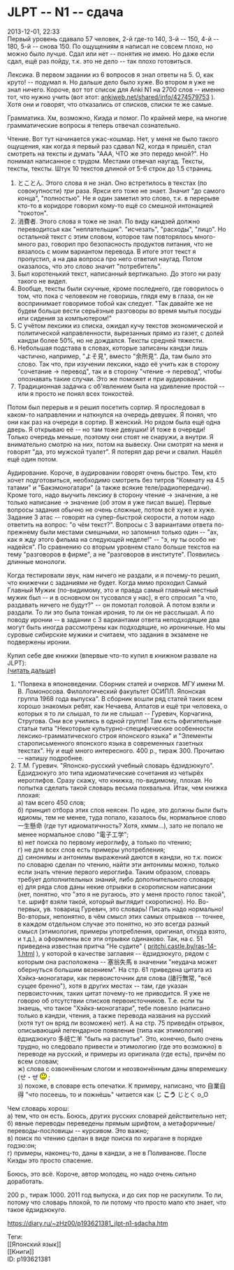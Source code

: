 JLPT -- N1 -- сдача
====================

   
 2013-12-01, 22:33   
  Первый уровень сдавало 57 человек, 2-й где-то 140, 3-й -- 150, 4-й -- 180, 5-й -- снова 150. По ощущениям я написал не совсем плохо, но можно было лучше. Сдал или нет -- понятия не имею. Но даже если сдал, ещё раз пойду, т.к. это не дело -- так плохо готовиться.   
   
 Лексика. В первом задании из 6 вопросов я знал ответы на 5. О, как круто! -- подумал я. Но дальше дело было хуже. Во втором я уже не знал ничего. Короче, вот тот список для Anki N1 на 2700 слов -- именно тот, что нужно учить (вот этот:  [ankiweb.net/shared/info/4274579753](https://ankiweb.net/shared/info/4274579753)  ). Хотя они и говорят, что отказались от списков, списки те же самые.   
   
 Грамматика. Хм, возможно, Киэда и помог. По крайней мере, на многие грамматические вопросы я теперь отвечал сознательно.   
   
 Чтение. Вот тут начинается ужас-кошмар. Нет, у меня не было такого ощущения, как когда я первый раз сдавал N2, когда я пришёл, стал смотреть на тексты и думать "ААА, ЧТО же это передо мной?". Но понимал написанное с трудом. Местами отвечал наугад. Тексты, тексты, тексты. Штук 10 текстов длиной от 5-6 строк до 1.5 страниц.   
 1. とことん. Этого слова я не знал. Оно встретилось в текстах (по совокупности)  *три*  раза. Яркси его тоже не знает. Значит "до самого конца", "полностью". Не я один заметил это слово, т.к. в перерыве кто-то в коридоре говорил кому-то ещё со смешной интонацией "токотон".   
 2. 消費者. Этого слова я тоже не знал. По виду кандзей должно переводитсья как "неплательщик". "исчезать", "расходы", "лицо". Но остальной текст с этим словом, которое там повторялось много-много раз, говорил про безопасность продуктов питания, что не вязалось с моим вариантом перевода. В итоге этот текст я пропустил, а на два вопроса про него ответил наугад. Потом оказалось, что это слово значит "потребитель".   
 3. Был коротенький текст, написанный вертикально. До этого ни разу такого не видел.   
 4. Вообще, тексты были скучные, кроме последнего, где говорилось о том, что пока с человеком не говоришь, глядя ему в глаза, он не воспринимает говоримое тобой как следует. "Так давайте же не будем больше вести серьёзные разговоры во время мытья посуды или сидения за компьютером!"   
 5. С учётом лексики из списка, ожидал кучу текстов экономической и политической направленности, вырезанных прямо из газет, с долей кандзи более 50%, но не дождался. Тексты средней тяжести.   
 6. Небольшая подстава в словах, которые записаны кандзи лишь частично, например, "よそ見", вместо "余所見". Да, там было это слово. Так что, при изучении лексики, надо её учить как в сторону "сочетание -> перевод", так и в сторону "чтение -> перевод", чтобы опознавать такие случаи. Это же поможет и при аудировании.   
 7. Традиционная задачка с об'явлением была на удивление простой -- или я просто не понял всех тонкостей.   
   
 Потом был перерыв и я решил посетить сортир. Я проследовал в каком-то направлении и наткнулся на очередь девушек. Я понял, что они как раз на очереди в сортир. В женский. Но рядом была ещё одна дверь. Я открываю её -- но там тоже девушки! И тоже в очереди! Только очередь меньше, поэтому они стоят не снаружи, а внутри. Я внимательно смотрю на них, потом на вывеску. Они смотрят на меня и говорят "да, это мужской туалет". Я потерял дар речи и свалил. Нашёл ещё один потом.   
   
 Аудирование. Короче, в аудировании говорят очень быстро. Тем, кто хочет подготовиться, необходимо смотреть без титров "Комнату на 4.5 татами" и "Бакэмоногатари" (а также всякие теле/радиопередачи). Кроме того, надо выучить лексику в сторону чтение -> значение, а не только написание -> значение (об этом я уже писал выше). Первые вопросы задания обычно не очень сложные, потом всё хуже и хуже. Задание 3 атас -- говорят на супер-быстрой скорости, а потом надо ответить на вопрос: "о чём текст?". Вопросы с 3 вариантами ответа по-прежнему были местами смешными, но запомнил только один -- "ах, как я жду этого фильма на следующей неделе!" -- "э, ну ты особо не надейся". По сравнению со вторым уровнем стало больше текстов на тему "разговоров в фирме", а не "разговоров в институте". Появились длинные монологи.   
   
 Когда тестировали звук, нам ничего не раздали, и я почему-то решил, что книжечки с заданиями не будет. Когда мимо проходил Самый Главный Мужик (по-видимому, это и правда самый главный местный мужик был -- и в основном он тусовался у нас), я его спросил "а что, раздавать ничего не будут?" -- он помотал головой. А потом взяли и раздали. То ли это была тонкая ирония, то ли он не расслышал. А по поводу иронии -- в задании с 3 вариантами ответа неподходящие два могут быть иногда рассмотрены как подходящие, но ироничные. Но мы суровые сибирские мужики и считаем, что задания в экзамене не подвержены иронии.   
   
 Купил себе две книжки (впервые что-то купил в книжном развале на JLPT):   
  [(читать дальше)](https://zHz00.diary.ru/p193621381.htm?index=1#linkmore193621381m1)      
 1. "Полвека в японоведении. Сборник статей и очерков. МГУ имени М. В. Ломоносова. Филологический факультет ОСИПЛ. Японская группа 1968 года выпуска". В сборник вошли ряд статей таких всем хорошо знакомых ребят, как Нечаева, Алпатов и ещё три человека, о которых я то ли слышал, то ли не слышал -- Гуревич, Корчагина, Стругова. Они все учились в одной группе! Там есть офигительные статьи типа "Некоторые культурно-специфические особенности лексико-грамматического строя японского языка" и "Элементы старописьменного японского языка в современных газетных текстах". Ну и ещё много интересного. 400 р., тираж 300. Прочитаю -- напишу подробнее.   
 2. Т.М. Гуревич. "Японско-русский учебный словарь ёдзидзюкуго". Ёдзидзюкуго это типа идиоматические сочетания из четырёх иероглифов. Сразу скажу, что книжка, по-видимому, плохая. Но попытка сделать такой словарь весьма похвальна. Итак, чем книжка плохая:   
 а) там всего 450 слов;   
 б) принцип отбора этих слов неясен. По идее, это должны были быть идиомы, тем не менее, туда попало, казалось бы, нормальное слово 一生懸命 (где тут идиоматичность? Хотя, хммм...), зато не попало не менее нормальное слово "電子工学";   
 в) нет поиска по первому иероглифу, а только по чтению;   
 г) не для всех слов есть примеры употребления;   
 д) синонимы и антонимы выражений даются в кандзи, но т.к. поиск по словарю сделан по чтению, найти эти антонимы можно, только если знать чтение первого иероглифа. Таким образом, словарь требует дополнительных знаний, либо дополнительного словаря;   
 е) для ряда слов даны некие отрывки в скорописном написании (нет, понятно, что "это я не ругаюсь, это у меня просто голос такой", т.е. шрифт взяли такой, который выглядит скорописно). Но. Во-первых, ув. товарищ Гуревич, это словарь! Писать надо нормально! Во-вторых, непонятно, в чём смысл этих самых отрывков -- точнее, в каждом отдельном случае это понятно, но это всегда разный смысл (этимология, примеры употребления, оригинал, откуда взято, и т.д.), а оформлены все эти отрывки одинаково. Так, на с. 51 приведена известная притча "Не судите" (  [pritchi.castle.by/ras-14-1.html](http://pritchi.castle.by/ras-14-1.html)  ), у которой в качестве заглавия -- ёдзидзюкуго, рядом с которым она расположена -- 塞翁失馬 в значении "неудача может обернуться большим везением". На стр. 61 приведена цитата из Хэйкэ-моногатари, как первоисточник для слова (諸行無常, "всё сущее бренно"), хотя в других местах -- там, где указан первоисточник, таких цитат почему-то не приводится. Я уже не говорю об отсутствии списков первоисточников. Т.е. если ты знаешь, что такое "Хэйкэ-моногатари", тебе повезло (написано только в кандзи, чтения, а также перевода названия на русский (хотя тут он вряд ли возможен) нет). А на стр. 75 приведён отрывок, описывающий легендарное появление (типа как этимология) ёдзидзюкуго 多岐亡羊 "быть на распутье". Это, конечно, было очень трудно, но следовало привести и этимологию (где это возможно) в переводе на русский, и примеры из оригинала (где есть), причём по всем словам;   
 ж) слова с озвончённым слогом и неозвончённым даны вперемешку (せ・ぜ ![;)](pics/1136.gif) ;   
 з) похоже, в словаре есть опечатки. К примеру, написано, что 自業自得 "что посеешь, то и пожнёшь" читается как じ  **こう**  じとく o\_O   
   
 Чем словарь хорош:   
 а) тем, что он есть. Боюсь, других русских словарей действительно нет;   
 б) явные переводы переведены прямым шрифтом, а метафоричные/переводы-пословицы -- курсивом. Это важно;   
 в) поиск по чтению сделан в виде поиска по хирагане в порядке годзю:он;   
 г) примеры, наконец-то, даны в кандзи, а не в Поливанове. После Киэды это просто спасение.   
   
 Боюсь, это всё. Короче, автор молодец, но надо очень сильно доработать.   
   
 200 р., тираж 1000. 2011 год выпуска, и до сих пор не раскупили. То ли, потому что словарь плохой, то ли потому что просто мало кто знает, что такое ёдзидзюкуго.     
    
 <https://diary.ru/~zHz00/p193621381_jlpt-n1-sdacha.htm>   
   
 Теги:   
 [[Японский язык]]   
 [[Книги]]   
 ID: p193621381